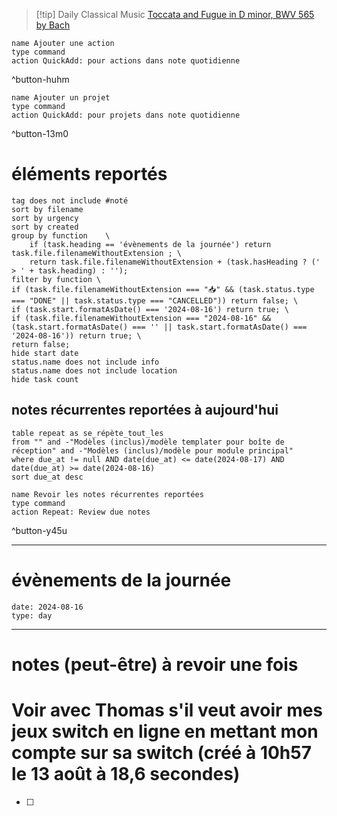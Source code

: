 



> [!tip] Daily Classical Music
> [Toccata and Fugue in D minor, BWV 565 by Bach](https://www.youtube.com/watch?v=Nnuq9PXbywA)

```button
name Ajouter une action
type command
action QuickAdd: pour actions dans note quotidienne
```
^button-huhm
```button
name Ajouter un projet
type command
action QuickAdd: pour projets dans note quotidienne
```
^button-13m0
# éléments reportés
```tasks
tag does not include #noté 
sort by filename 
sort by urgency 
sort by created 
group by function    \
	if (task.heading == 'évènements de la journée') return task.file.filenameWithoutExtension ; \
    return task.file.filenameWithoutExtension + (task.hasHeading ? (' > ' + task.heading) : '');
filter by function \
if (task.file.filenameWithoutExtension === "📥" && (task.status.type === "DONE" || task.status.type === "CANCELLED")) return false; \
if (task.start.formatAsDate() === '2024-08-16') return true; \
if (task.file.filenameWithoutExtension === "2024-08-16" && (task.start.formatAsDate() === '' || task.start.formatAsDate() === '2024-08-16')) return true; \
return false;
hide start date
status.name does not include info
status.name does not include location
hide task count
```

## notes récurrentes reportées à aujourd'hui
```dataview
table repeat as se_répète_tout_les
from "" and -"Modèles (inclus)/modèle templater pour boîte de réception" and -"Modèles (inclus)/modèle pour module principal"
where due_at != null AND date(due_at) <= date(2024-08-17) AND date(due_at) >= date(2024-08-16)
sort due_at desc
```

```button
name Revoir les notes récurrentes reportées
type command
action Repeat: Review due notes
```
^button-y45u
___
# évènements de la journée
```gEvent
date: 2024-08-16
type: day
```
___

# notes (peut-être) à revoir une fois


# Voir avec Thomas s'il veut avoir mes jeux switch en ligne en mettant mon compte sur sa switch (créé à 10h57 le 13 août à 18,6 secondes) 
- [ ]